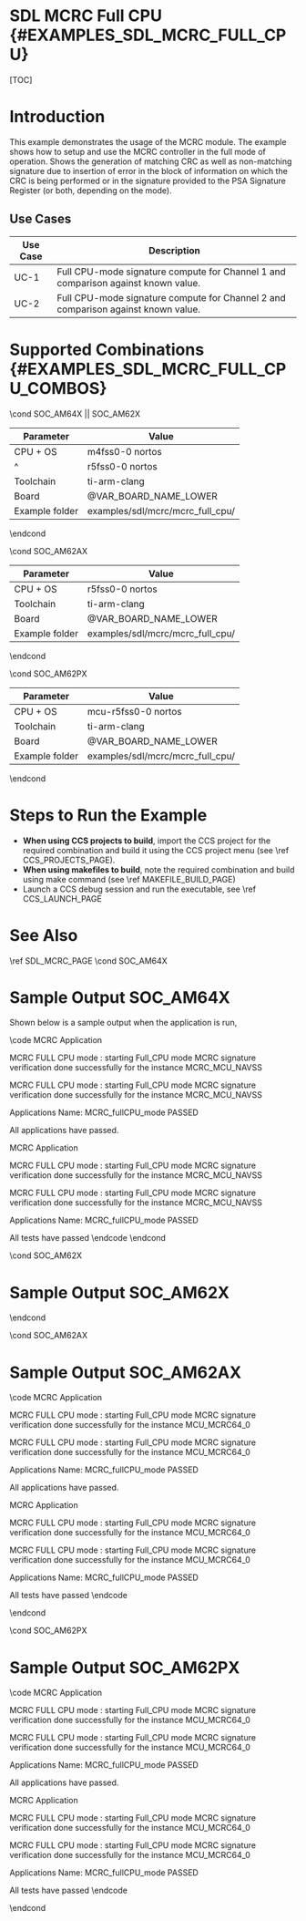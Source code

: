 # SDL MCRC Full CPU {#EXAMPLES_SDL_MCRC_FULL_CPU}

[TOC]

# Introduction

This example demonstrates the usage of the MCRC module. The example shows how to setup and use the MCRC controller in the full mode of operation.
Shows the generation of matching CRC as well as non-matching signature due to insertion of error in the block of information on which the CRC
is being performed or in the signature provided to the PSA Signature Register (or both, depending on the mode).

Use Cases
---------

 Use Case | Description
 ---------|------------
 UC-1     | Full CPU-mode signature compute for Channel 1 and comparison against known value.
 UC-2     | Full CPU-mode signature compute for Channel 2 and comparison against known value.

# Supported Combinations {#EXAMPLES_SDL_MCRC_FULL_CPU_COMBOS}

\cond SOC_AM64X || SOC_AM62X

 Parameter      | Value
 ---------------|-----------
 CPU + OS       | m4fss0-0 nortos
 ^				| r5fss0-0 nortos
 Toolchain      | ti-arm-clang
 Board          | @VAR_BOARD_NAME_LOWER
 Example folder | examples/sdl/mcrc/mcrc_full_cpu/

\endcond

\cond SOC_AM62AX

 Parameter      | Value
 ---------------|-----------
 CPU + OS       | r5fss0-0 nortos
 Toolchain      | ti-arm-clang
 Board          | @VAR_BOARD_NAME_LOWER
 Example folder | examples/sdl/mcrc/mcrc_full_cpu/
\endcond

\cond SOC_AM62PX

 Parameter      | Value
 ---------------|-----------
 CPU + OS       | mcu-r5fss0-0 nortos
 Toolchain      | ti-arm-clang
 Board          | @VAR_BOARD_NAME_LOWER
 Example folder | examples/sdl/mcrc/mcrc_full_cpu/

\endcond

# Steps to Run the Example

- **When using CCS projects to build**, import the CCS project for the required combination
  and build it using the CCS project menu (see \ref CCS_PROJECTS_PAGE).
- **When using makefiles to build**, note the required combination and build using
  make command (see \ref MAKEFILE_BUILD_PAGE)
- Launch a CCS debug session and run the executable, see \ref CCS_LAUNCH_PAGE

# See Also

\ref SDL_MCRC_PAGE
\cond SOC_AM64X
# Sample Output SOC_AM64X

Shown below is a sample output when the application is run,

\code
 MCRC Application

 MCRC FULL CPU mode : starting
 Full_CPU mode MCRC signature verification done successfully for the instance MCRC_MCU_NAVSS


 MCRC FULL CPU mode : starting
 Full_CPU mode MCRC signature verification done successfully for the instance MCRC_MCU_NAVSS

 Applications Name: MCRC_fullCPU_mode  PASSED

 All applications have passed.

 MCRC Application

 MCRC FULL CPU mode : starting
 Full_CPU mode MCRC signature verification done successfully for the instance MCRC_MCU_NAVSS


 MCRC FULL CPU mode : starting
 Full_CPU mode MCRC signature verification done successfully for the instance MCRC_MCU_NAVSS

 Applications Name: MCRC_fullCPU_mode  PASSED

 All tests have passed
\endcode
\endcond

\cond SOC_AM62X
# Sample Output SOC_AM62X
\endcond


\cond SOC_AM62AX
# Sample Output SOC_AM62AX

\code
 MCRC Application

 MCRC FULL CPU mode : starting
 Full_CPU mode MCRC signature verification done successfully for the instance MCU_MCRC64_0


 MCRC FULL CPU mode : starting
 Full_CPU mode MCRC signature verification done successfully for the instance MCU_MCRC64_0

 Applications Name: MCRC_fullCPU_mode  PASSED

 All applications have passed.

 MCRC Application

 MCRC FULL CPU mode : starting
 Full_CPU mode MCRC signature verification done successfully for the instance MCU_MCRC64_0


 MCRC FULL CPU mode : starting
 Full_CPU mode MCRC signature verification done successfully for the instance MCU_MCRC64_0

 Applications Name: MCRC_fullCPU_mode  PASSED

 All tests have passed
\endcode

\endcond


\cond SOC_AM62PX
# Sample Output SOC_AM62PX

\code
 MCRC Application

 MCRC FULL CPU mode : starting
 Full_CPU mode MCRC signature verification done successfully for the instance MCU_MCRC64_0


 MCRC FULL CPU mode : starting
 Full_CPU mode MCRC signature verification done successfully for the instance MCU_MCRC64_0

 Applications Name: MCRC_fullCPU_mode  PASSED

 All applications have passed.

 MCRC Application

 MCRC FULL CPU mode : starting
 Full_CPU mode MCRC signature verification done successfully for the instance MCU_MCRC64_0


 MCRC FULL CPU mode : starting
 Full_CPU mode MCRC signature verification done successfully for the instance MCU_MCRC64_0

 Applications Name: MCRC_fullCPU_mode  PASSED

 All tests have passed
\endcode

\endcond